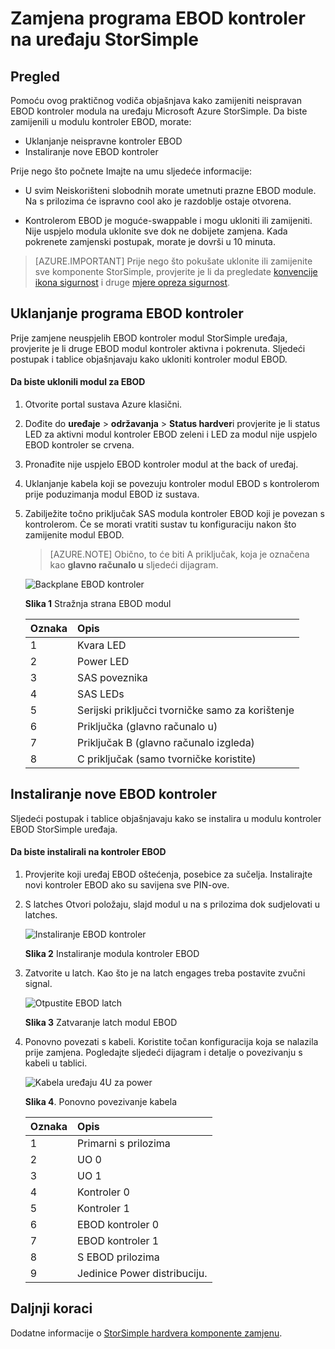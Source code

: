<properties 
   pageTitle="Zamjena kontroler StorSimple EBOD | Microsoft Azure"
   description="U članku se objašnjava kako ukloniti i zamijeniti jedan ili oba EBOD kontrolera na uređaju StorSimple 8600."
   services="storsimple"
   documentationCenter=""
   authors="alkohli"
   manager="carmonm"
   editor="" />
<tags 
   ms.service="storsimple"
   ms.devlang="NA"
   ms.topic="article"
   ms.tgt_pltfrm="NA"
   ms.workload="TBD"
   ms.date="08/17/2016"
   ms.author="alkohli" />

# <a name="replace-an-ebod-controller-on-your-storsimple-device"></a>Zamjena programa EBOD kontroler na uređaju StorSimple

## <a name="overview"></a>Pregled

Pomoću ovog praktičnog vodiča objašnjava kako zamijeniti neispravan EBOD kontroler modula na uređaju Microsoft Azure StorSimple. Da biste zamijenili u modulu kontroler EBOD, morate:

- Uklanjanje neispravne kontroler EBOD
- Instaliranje nove EBOD kontroler

Prije nego što počnete Imajte na umu sljedeće informacije:

- U svim Neiskorišteni slobodnih morate umetnuti prazne EBOD module. Na s prilozima će ispravno cool ako je razdoblje ostaje otvorena.

- Kontrolerom EBOD je moguće-swappable i mogu ukloniti ili zamijeniti. Nije uspjelo modula uklonite sve dok ne dobijete zamjena. Kada pokrenete zamjenski postupak, morate je dovrši u 10 minuta.

>[AZURE.IMPORTANT] Prije nego što pokušate uklonite ili zamijenite sve komponente StorSimple, provjerite je li da pregledate [konvencije ikona sigurnost](storsimple-safety.md#safety-icon-conventions) i druge [mjere opreza sigurnost](storsimple-safety.md).

## <a name="remove-an-ebod-controller"></a>Uklanjanje programa EBOD kontroler

Prije zamjene neuspjelih EBOD kontroler modul StorSimple uređaja, provjerite je li druge EBOD modul kontroler aktivna i pokrenuta. Sljedeći postupak i tablice objašnjavaju kako ukloniti kontroler modul EBOD.

#### <a name="to-remove-an-ebod-module"></a>Da biste uklonili modul za EBOD

1. Otvorite portal sustava Azure klasični.

2. Dođite do **uređaje** > **održavanja** > **Status hardver**i provjerite je li status LED za aktivni modul kontroler EBOD zeleni i LED za modul nije uspjelo EBOD kontroler se crvena.

3. Pronađite nije uspjelo EBOD kontroler modul at the back of uređaj.

4. Uklanjanje kabela koji se povezuju kontroler modul EBOD s kontrolerom prije poduzimanja modul EBOD iz sustava.

5. Zabilježite točno priključak SAS modula kontroler EBOD koji je povezan s kontrolerom. Će se morati vratiti sustav tu konfiguraciju nakon što zamijenite modul EBOD. 

    >[AZURE.NOTE] Obično, to će biti A priključak, koja je označena kao **glavno računalo u** sljedeći dijagram.

    ![Backplane EBOD kontroler](./media/storsimple-ebod-controller-replacement/IC741049.png)

     **Slika 1** Stražnja strana EBOD modul

  	|Oznaka|Opis|
  	|:----|:----------|
  	|1|Kvara LED|
  	|2|Power LED|
  	|3|SAS poveznika|
  	|4|SAS LEDs|
  	|5|Serijski priključci tvorničke samo za korištenje|
  	|6|Priključka (glavno računalo u)|
  	|7|Priključak B (glavno računalo izgleda)|
  	|8|C priključak (samo tvorničke koristite)|

## <a name="install-a-new-ebod-controller"></a>Instaliranje nove EBOD kontroler

Sljedeći postupak i tablice objašnjavaju kako se instalira u modulu kontroler EBOD StorSimple uređaja.

#### <a name="to-install-an-ebod-controller"></a>Da biste instalirali na kontroler EBOD

1. Provjerite koji uređaj EBOD oštećenja, posebice za sučelja. Instalirajte novi kontroler EBOD ako su savijena sve PIN-ove.

2. S latches Otvori položaju, slajd modul u na s prilozima dok sudjelovati u latches.

    ![Instaliranje EBOD kontroler](./media/storsimple-ebod-controller-replacement/IC741050.png)

    **Slika 2**  Instaliranje modula kontroler EBOD

3. Zatvorite u latch. Kao što je na latch engages treba postavite zvučni signal.

    ![Otpustite EBOD latch](./media/storsimple-ebod-controller-replacement/IC741047.png)

    **Slika 3**  Zatvaranje latch modul EBOD

4. Ponovno povezati s kabeli. Koristite točan konfiguracija koja se nalazila prije zamjena. Pogledajte sljedeći dijagram i detalje o povezivanju s kabeli u tablici.

    ![Kabela uređaju 4U za power](./media/storsimple-ebod-controller-replacement/IC770723.png)

    **Slika 4**. Ponovno povezivanje kabela

  	|Oznaka|Opis|
  	|:----|:----------|
  	|1|Primarni s prilozima|
  	|2|UO 0|
  	|3|UO 1|
  	|4|Kontroler 0|
  	|5|Kontroler 1|
  	|6|EBOD kontroler 0|
  	|7|EBOD kontroler 1|
  	|8|S EBOD prilozima|
  	|9|Jedinice Power distribuciju.|

## <a name="next-steps"></a>Daljnji koraci

Dodatne informacije o [StorSimple hardvera komponente zamjenu](storsimple-hardware-component-replacement.md).
